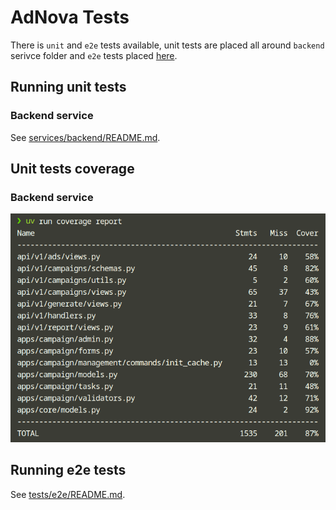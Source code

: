 # AdNova Tests

There is `unit` and `e2e` tests available, unit tests are placed all around `backend` serivce folder and `e2e` tests placed [here](./e2e/).

## Running unit tests

### Backend service

See [services/backend/README.md](../services/backend/README.md#testing).

## Unit tests coverage

### Backend service

![backend coverage](../assets/images/backend-coverage.png)

## Running e2e tests

See [tests/e2e/README.md](./e2e/README.md).
